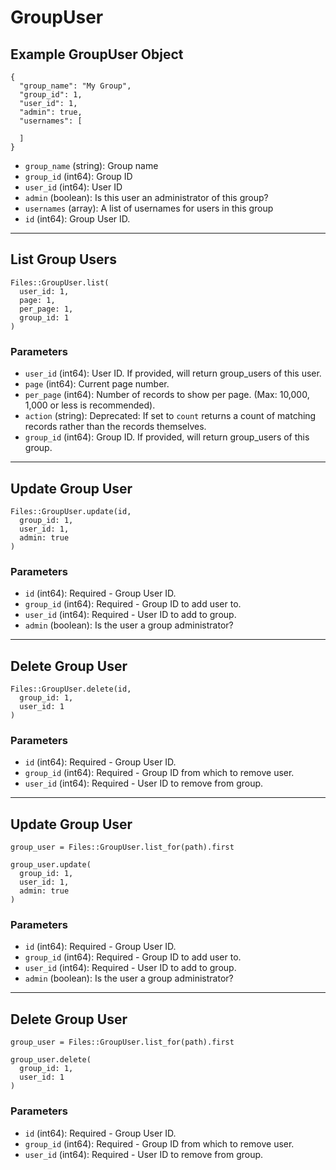 # GroupUser

## Example GroupUser Object

```
{
  "group_name": "My Group",
  "group_id": 1,
  "user_id": 1,
  "admin": true,
  "usernames": [

  ]
}
```

* `group_name` (string): Group name
* `group_id` (int64): Group ID
* `user_id` (int64): User ID
* `admin` (boolean): Is this user an administrator of this group?
* `usernames` (array): A list of usernames for users in this group
* `id` (int64): Group User ID.


---

## List Group Users

```
Files::GroupUser.list(
  user_id: 1, 
  page: 1, 
  per_page: 1, 
  group_id: 1
)
```

### Parameters

* `user_id` (int64): User ID.  If provided, will return group_users of this user.
* `page` (int64): Current page number.
* `per_page` (int64): Number of records to show per page.  (Max: 10,000, 1,000 or less is recommended).
* `action` (string): Deprecated: If set to `count` returns a count of matching records rather than the records themselves.
* `group_id` (int64): Group ID.  If provided, will return group_users of this group.


---

## Update Group User

```
Files::GroupUser.update(id, 
  group_id: 1, 
  user_id: 1, 
  admin: true
)
```

### Parameters

* `id` (int64): Required - Group User ID.
* `group_id` (int64): Required - Group ID to add user to.
* `user_id` (int64): Required - User ID to add to group.
* `admin` (boolean): Is the user a group administrator?


---

## Delete Group User

```
Files::GroupUser.delete(id, 
  group_id: 1, 
  user_id: 1
)
```

### Parameters

* `id` (int64): Required - Group User ID.
* `group_id` (int64): Required - Group ID from which to remove user.
* `user_id` (int64): Required - User ID to remove from group.


---

## Update Group User

```
group_user = Files::GroupUser.list_for(path).first

group_user.update(
  group_id: 1,
  user_id: 1,
  admin: true
)
```

### Parameters

* `id` (int64): Required - Group User ID.
* `group_id` (int64): Required - Group ID to add user to.
* `user_id` (int64): Required - User ID to add to group.
* `admin` (boolean): Is the user a group administrator?


---

## Delete Group User

```
group_user = Files::GroupUser.list_for(path).first

group_user.delete(
  group_id: 1,
  user_id: 1
)
```

### Parameters

* `id` (int64): Required - Group User ID.
* `group_id` (int64): Required - Group ID from which to remove user.
* `user_id` (int64): Required - User ID to remove from group.
